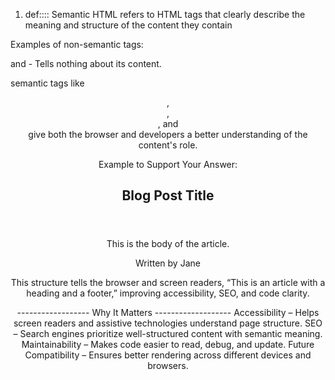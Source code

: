 1. def:::: Semantic HTML refers to HTML tags that clearly describe the meaning and structure of the content they contain

Examples of non-semantic tags: <div> and <span> - Tells nothing about its content.

semantic tags like <header>, <nav>, <article>, and <footer> give both the browser and developers a better understanding of the content's role.

Example to Support Your Answer:

<article>
  <header>
    <h2>Blog Post Title</h2>
  </header>
  <p>This is the body of the article.</p>
  <footer>Written by Jane</footer>
</article>

This structure tells the browser and screen readers, “This is an article with a heading and a footer,” improving accessibility, SEO, and code clarity.

------------------ Why It Matters -------------------
Accessibility – Helps screen readers and assistive technologies understand page structure.
SEO – Search engines prioritize well-structured content with semantic meaning.
Maintainability – Makes code easier to read, debug, and update.
Future Compatibility – Ensures better rendering across different devices and browsers.
